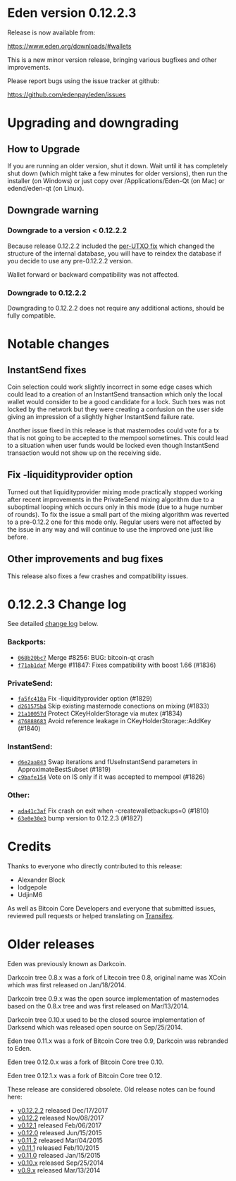 Eden version 0.12.2.3
==========================

Release is now available from:

  <https://www.eden.org/downloads/#wallets>

This is a new minor version release, bringing various bugfixes and other
improvements.

Please report bugs using the issue tracker at github:

  <https://github.com/edenpay/eden/issues>


Upgrading and downgrading
=========================

How to Upgrade
--------------

If you are running an older version, shut it down. Wait until it has completely
shut down (which might take a few minutes for older versions), then run the
installer (on Windows) or just copy over /Applications/Eden-Qt (on Mac) or
edend/eden-qt (on Linux).

Downgrade warning
-----------------

### Downgrade to a version < 0.12.2.2

Because release 0.12.2.2 included the [per-UTXO fix](release-notes/eden/release-notes-0.12.2.2.md#per-utxo-fix)
which changed the structure of the internal database, you will have to reindex
the database if you decide to use any pre-0.12.2.2 version.

Wallet forward or backward compatibility was not affected.

### Downgrade to 0.12.2.2

Downgrading to 0.12.2.2 does not require any additional actions, should be
fully compatible.

Notable changes
===============

InstantSend fixes
-----------------

Coin selection could work slightly incorrect in some edge cases which could
lead to a creation of an InstantSend transaction which only the local wallet
would consider to be a good candidate for a lock. Such txes was not locked by
the network but they were creating a confusion on the user side giving an
impression of a slightly higher InstantSend failure rate.

Another issue fixed in this release is that masternodes could vote for a tx
that is not going to be accepted to the mempool sometimes. This could lead to
a situation when user funds would be locked even though InstantSend transaction
would not show up on the receiving side.

Fix -liquidityprovider option
-----------------------------

Turned out that liquidityprovider mixing mode practically stopped working after
recent improvements in the PrivateSend mixing algorithm due to a suboptimal
looping which occurs only in this mode (due to a huge number of rounds). To fix
the issue a small part of the mixing algorithm was reverted to a pre-0.12.2 one
for this mode only. Regular users were not affected by the issue in any way and
will continue to use the improved one just like before.

Other improvements and bug fixes
--------------------------------

This release also fixes a few crashes and compatibility issues.


0.12.2.3 Change log
===================

See detailed [change log](https://github.com/edenpay/eden/compare/v0.12.2.2...edenpay:v0.12.2.3) below.

### Backports:
- [`068b20bc7`](https://github.com/edenpay/eden/commit/068b20bc7) Merge #8256: BUG: bitcoin-qt crash
- [`f71ab1daf`](https://github.com/edenpay/eden/commit/f71ab1daf) Merge #11847: Fixes compatibility with boost 1.66 (#1836)

### PrivateSend:
- [`fa5fc418a`](https://github.com/edenpay/eden/commit/fa5fc418a) Fix -liquidityprovider option (#1829)
- [`d261575b4`](https://github.com/edenpay/eden/commit/d261575b4) Skip existing masternode conections on mixing (#1833)
- [`21a10057d`](https://github.com/edenpay/eden/commit/21a10057d) Protect CKeyHolderStorage via mutex (#1834)
- [`476888683`](https://github.com/edenpay/eden/commit/476888683) Avoid reference leakage in CKeyHolderStorage::AddKey (#1840)

### InstantSend:
- [`d6e2aa843`](https://github.com/edenpay/eden/commit/d6e2aa843) Swap iterations and fUseInstantSend parameters in ApproximateBestSubset (#1819)
- [`c9bafe154`](https://github.com/edenpay/eden/commit/c9bafe154) Vote on IS only if it was accepted to mempool (#1826)

### Other:
- [`ada41c3af`](https://github.com/edenpay/eden/commit/ada41c3af) Fix crash on exit when -createwalletbackups=0 (#1810)
- [`63e0e30e3`](https://github.com/edenpay/eden/commit/63e0e30e3) bump version to 0.12.2.3 (#1827)

Credits
=======

Thanks to everyone who directly contributed to this release:

- Alexander Block
- lodgepole
- UdjinM6

As well as Bitcoin Core Developers and everyone that submitted issues,
reviewed pull requests or helped translating on
[Transifex](https://www.transifex.com/projects/p/eden/).


Older releases
==============

Eden was previously known as Darkcoin.

Darkcoin tree 0.8.x was a fork of Litecoin tree 0.8, original name was XCoin
which was first released on Jan/18/2014.

Darkcoin tree 0.9.x was the open source implementation of masternodes based on
the 0.8.x tree and was first released on Mar/13/2014.

Darkcoin tree 0.10.x used to be the closed source implementation of Darksend
which was released open source on Sep/25/2014.

Eden tree 0.11.x was a fork of Bitcoin Core tree 0.9,
Darkcoin was rebranded to Eden.

Eden tree 0.12.0.x was a fork of Bitcoin Core tree 0.10.

Eden tree 0.12.1.x was a fork of Bitcoin Core tree 0.12.

These release are considered obsolete. Old release notes can be found here:

- [v0.12.2.2](release-notes/eden/release-notes-0.12.2.2.md) released Dec/17/2017
- [v0.12.2](release-notes/eden/release-notes-0.12.2.md) released Nov/08/2017
- [v0.12.1](release-notes/eden/release-notes-0.12.1.md) released Feb/06/2017
- [v0.12.0](release-notes/eden/release-notes-0.12.0.md) released Jun/15/2015
- [v0.11.2](release-notes/eden/release-notes-0.11.2.md) released Mar/04/2015
- [v0.11.1](release-notes/eden/release-notes-0.11.1.md) released Feb/10/2015
- [v0.11.0](release-notes/eden/release-notes-0.11.0.md) released Jan/15/2015
- [v0.10.x](release-notes/eden/release-notes-0.10.0.md) released Sep/25/2014
- [v0.9.x](release-notes/eden/release-notes-0.9.0.md) released Mar/13/2014

